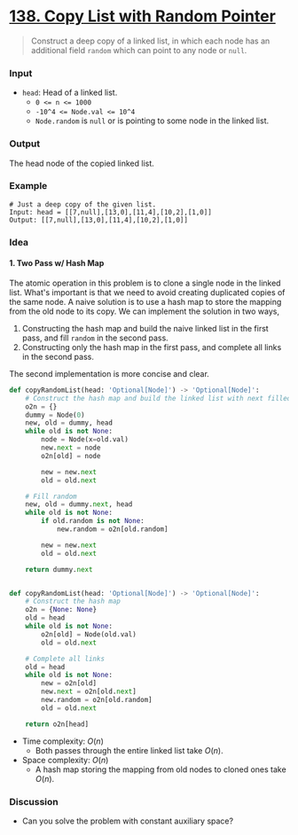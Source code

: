 # [138. Copy List with Random Pointer](https://leetcode.com/problems/copy-list-with-random-pointer/)
> Construct a deep copy of a linked list, in which each node has an additional field `random` which can point to any node or `null`.
### Input
* `head`: Head of a linked list.
	* `0 <= n <= 1000`
	* `-10^4 <= Node.val <= 10^4`
	* `Node.random` is `null` or is pointing to some node in the linked list.
### Output
The head node of the copied linked list.
### Example
```
# Just a deep copy of the given list.
Input: head = [[7,null],[13,0],[11,4],[10,2],[1,0]]
Output: [[7,null],[13,0],[11,4],[10,2],[1,0]]
```
### Idea
#### 1. Two Pass w/  Hash Map
The atomic operation in this problem is to clone a single node in the linked list. What's important is that we need to avoid creating duplicated copies of the same node. A naive solution is to use a hash map to store the mapping from the old node to its copy. We can implement the solution in two ways,
1. Constructing the hash map and build the naive linked list in the first pass, and fill `random` in the second pass.
2. Constructing only the hash map in the first pass, and complete all links in the second pass.

The second implementation is more concise and clear.
```python
def copyRandomList(head: 'Optional[Node]') -> 'Optional[Node]':
    # Construct the hash map and build the linked list with next filled
    o2n = {}
    dummy = Node(0)
    new, old = dummy, head
    while old is not None:
        node = Node(x=old.val)
        new.next = node
        o2n[old] = node

        new = new.next
        old = old.next

    # Fill random
    new, old = dummy.next, head
    while old is not None:
        if old.random is not None:
            new.random = o2n[old.random]

        new = new.next
        old = old.next

    return dummy.next


def copyRandomList(head: 'Optional[Node]') -> 'Optional[Node]':
    # Construct the hash map
    o2n = {None: None}
    old = head
    while old is not None:
        o2n[old] = Node(old.val)
        old = old.next

    # Complete all links
    old = head
    while old is not None:
        new = o2n[old]
        new.next = o2n[old.next]
        new.random = o2n[old.random]
        old = old.next

    return o2n[head]
```
* Time complexity: $O(n)$
	* Both passes through the entire linked list take $O(n)$.
* Space complexity: $O(n)$
	* A hash map storing the mapping from old nodes to cloned ones take $O(n)$.
### Discussion
* Can you solve the problem with constant auxiliary space?
